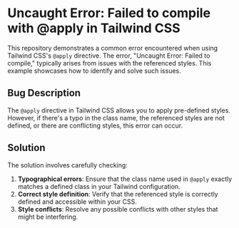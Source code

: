 # Uncaught Error: Failed to compile with @apply in Tailwind CSS
This repository demonstrates a common error encountered when using Tailwind CSS's `@apply` directive. The error, "Uncaught Error: Failed to compile," typically arises from issues with the referenced styles.  This example showcases how to identify and solve such issues.

## Bug Description
The `@apply` directive in Tailwind CSS allows you to apply pre-defined styles. However, if there's a typo in the class name, the referenced styles are not defined, or there are conflicting styles, this error can occur.

## Solution
The solution involves carefully checking:

1. **Typographical errors**: Ensure that the class name used in `@apply` exactly matches a defined class in your Tailwind configuration.
2. **Correct style definition**: Verify that the referenced style is correctly defined and accessible within your CSS.
3. **Style conflicts**: Resolve any possible conflicts with other styles that might be interfering.
